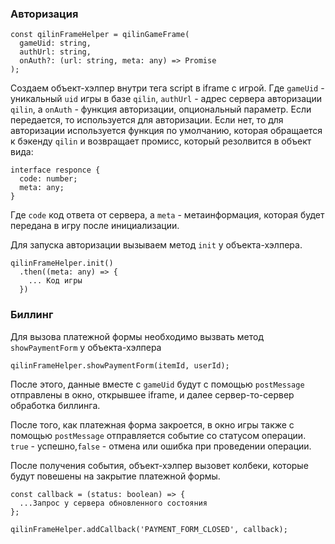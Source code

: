 ### Авторизация

```
const qilinFrameHelper = qilinGameFrame(
  gameUid: string,
  authUrl: string,
  onAuth?: (url: string, meta: any) => Promise
);
```

Создаем объект-хэлпер внутри тега script в iframe с игрой.
Где `gameUid` - уникальный `uid` игры в базе `qilin`,
`authUrl` - адрес сервера авторизации `qilin`,
а `onAuth` - функция авторизации, опциональный параметр. Если передается, то используется для авторизации. Если нет, то для авторизации используется функция по умолчанию, которая обращается к бэкенду `qilin` и возвращает промисс, который резолвится в объект вида:

```
interface responce {
  code: number;
  meta: any;
}
```
Где `code` код ответа от сервера, а `meta` - метаинформация, которая будет передана в игру после инициализации.

Для запуска авторизации вызываем метод `init` у объекта-хэлпера.

```
qilinFrameHelper.init()
  .then((meta: any) => {
    ... Код игры
  })
```

### Биллинг

Для вызова платежной формы необходимо вызвать метод `showPaymentForm` у объекта-хэлпера

```
qilinFrameHelper.showPaymentForm(itemId, userId);
```

После этого, данные вместе с `gameUid` будут с помощью `postMessage` отправлены в окно, открывшее iframe, и далее сервер-то-сервер обработка биллинга.

После того, как платежная форма закроется, в окно игры также с помощью `postMessage` отправляется событие со статусом операции. `true` - успешно,`false` - отмена или ошибка при проведении операции.

После получения события, объект-хэлпер вызовет колбеки, которые будут повешены на закрытие платежной формы.

```
const callback = (status: boolean) => {
  ...Запрос у сервера обновленного состояния
};

qilinFrameHelper.addCallback('PAYMENT_FORM_CLOSED', callback);
```
